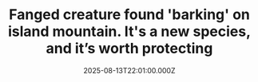 ---
title: "Fanged creature found 'barking' on island mountain. It's a new species, and it’s worth protecting"
date: 2025-08-13T22:01:00.000Z
category: Human Kindness
externalLink: "https://www.goodgoodgood.co/articles/new-species-fanged-creek-frog"
image: ""
excerpt: "A seven-person team of herpetologists has confirmed the existence of a new “fanged” species in the heart of Borneo, the third-largest island in the world.…"
---